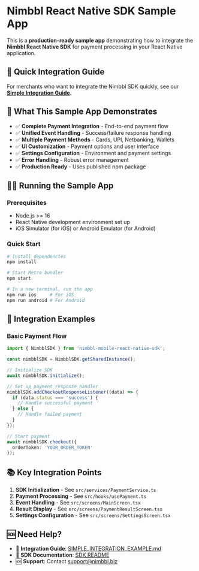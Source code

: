 # Nimbbl React Native SDK Sample App

This is a **production-ready sample app** demonstrating how to integrate the **Nimbbl React Native SDK** for payment processing in your React Native application.

## 🚀 Quick Integration Guide

For merchants who want to integrate the Nimbbl SDK quickly, see our **[Simple Integration Guide](SIMPLE_INTEGRATION_EXAMPLE.md)**.

## 📱 What This Sample App Demonstrates

- ✅ **Complete Payment Integration** - End-to-end payment flow
- ✅ **Unified Event Handling** - Success/failure response handling
- ✅ **Multiple Payment Methods** - Cards, UPI, Netbanking, Wallets
- ✅ **UI Customization** - Payment options and user interface
- ✅ **Settings Configuration** - Environment and payment settings
- ✅ **Error Handling** - Robust error management
- ✅ **Production Ready** - Uses published npm package

## 🏃‍♂️ Running the Sample App

### Prerequisites
- Node.js >= 16
- React Native development environment set up
- iOS Simulator (for iOS) or Android Emulator (for Android)

### Quick Start

```bash
# Install dependencies
npm install

# Start Metro bundler
npm start

# In a new terminal, run the app
npm run ios     # For iOS
npm run android # For Android
```


## 🔧 Integration Examples

### Basic Payment Flow
```typescript
import { NimbblSDK } from 'nimbbl-mobile-react-native-sdk';

const nimbblSDK = NimbblSDK.getSharedInstance();

// Initialize SDK
await nimbblSDK.initialize();

// Set up payment response handler
nimbblSDK.addCheckoutResponseListener((data) => {
  if (data.status === 'success') {
    // Handle successful payment
  } else {
    // Handle failed payment
  }
});

// Start payment
await nimbblSDK.checkout({
  orderToken: 'YOUR_ORDER_TOKEN'
});
```

## 📚 Key Integration Points

1. **SDK Initialization** - See `src/services/PaymentService.ts`
2. **Payment Processing** - See `src/hooks/usePayment.ts`
3. **Event Handling** - See `src/screens/MainScreen.tsx`
4. **Result Display** - See `src/screens/PaymentResultScreen.tsx`
5. **Settings Configuration** - See `src/screens/SettingsScreen.tsx`

## 🆘 Need Help?

- 📖 **Integration Guide**: [SIMPLE_INTEGRATION_EXAMPLE.md](SIMPLE_INTEGRATION_EXAMPLE.md)
- 📱 **SDK Documentation**: [SDK README](../nimbbl_mobile_kit_react_native_sdk/README.md)
- 🆘 **Support**: Contact support@nimbbl.biz
